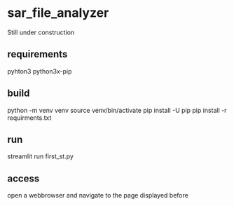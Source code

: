 # sar_file_analyzer
Still under construction

## requirements
pyhton3
python3x-pip

## build
python -m venv venv
source venv/bin/activate
pip install -U pip
pip install -r requirments.txt

## run
streamlit run first_st.py

## access
open a webbrowser and navigate to the page displayed before
